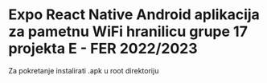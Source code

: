# Expo React Native Android aplikacija za pametnu WiFi hranilicu grupe 17 projekta E - FER 2022/2023

Za pokretanje instalirati .apk u root direktoriju

